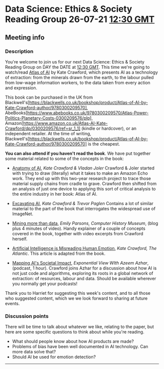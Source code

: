 # Data Science: Ethics & Society Reading Group 26-07-21 [12:30 GMT](https://www.timeanddate.com/worldclock/fixedtime.html?iso=20210726T1230&p1=136&am=45)

## Meeting info

### Description

You're welcome to join us for our next Data Science: Ethics & Society Reading Group on DAY the DATE at [12:30 GMT]((https://www.timeanddate.com/worldclock/fixedtime.html?iso=20210726T1230&p1=136&am=45)). This time we're going to watch/read [Atlas of AI](LINK-TO-CONTENT) by Kate Crawford, which presents AI as a technology of extraction: from the minerals drawn from the earth, to the labour pulled from low-wage information workers, to the data taken from every action and expression.

This book can be purchased in the UK from Blackwell's[https://blackwells.co.uk/bookshop/product/Atlas-of-AI-by-Kate-Crawford-author/9780300209570], AbeBooks[https://www.abebooks.co.uk/9780300209570/Atlas-Power-Politics-Planetary-Costs-0300209576/plp], Amazon[https://www.amazon.co.uk/Atlas-AI-Kate-Crawford/dp/0300209576/ref=sr_1_1] (kindle or hardcover), or an independent retailer. At the time of writing, Blackwell's[https://blackwells.co.uk/bookshop/product/Atlas-of-AI-by-Kate-Crawford-author/9780300209570] is the cheapest.

**You can also attend if you haven't read the book**. We have put together some material related to some of the concepts in the book:

- [Anatomy of AI](https://anatomyof.ai/), *Kate Crawford & Vladan Joler*
Crawford & Joler started with trying to draw (literally) what it takes to make an Amazon Echo work. They end up with this two-year research project to trace those material supply chains from cradle to grave. Crawford then shifted from an analysis of just one device to applying this sort of critical analysis to the entire industry in her book: Atlas of AI.

- [Excavating AI](https://excavating.ai/), *Kate Crawford & Trevor Paglen*
Contains a lot of similar material to the part of the book that interrogates the widespread use of ImageNet.

- [Mining more than data](https://computerhistory.org/blog/mining-more-than-data/), *Emily Parsons, Computer History Museum*, (blog plus 4 minutes of video). 
Handy explainer of a couple of concepts covered in the book, together with video excerpts from Crawford herself.

- [Artificial Intelligence is Misreading Human Emotion](https://www.theatlantic.com/technology/archive/2021/04/artificial-intelligence-misreading-human-emotion/618696/), *Kate Crawford, The Atlantic*. 
This article is adapted from the book.

- [Mapping AI's Societal Impact](https://hbr.org/podcast/2021/04/mapping-ais-societal-impact), *Exponential View WIth Azeem Azhar*, (podcast, 1 hour). 
Crawford joins Azhar for a discussion about how AI is not just code and algorithms, exploring its roots in a global network of extraction: of resources, labour and data. Should be available wherever you normally get your podcasts!

Thank you to Harriet for suggesting this week's content, and to all those who suggested content, which we we look forward to sharing at future events.

### Discussion points

There will be time to talk about whatever we like, relating to the paper, but here are some specific questions to think about while you're reading.

- What should people know about how AI products are made?
- Problems of bias have been well documented in AI technology. Can more data solve that?
- Should AI be used for emotion detection?

---

<!--

## Meeting notes

### Who came
Number of people:

### What did we think?
Notes here!
Shall we email the author? If so, who'll send the email?

-->
